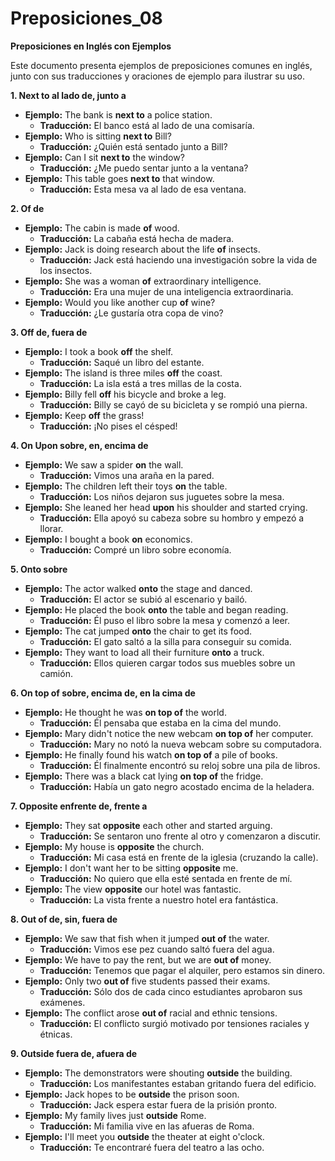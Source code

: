 # Preposiciones_08


**Preposiciones en Inglés con Ejemplos**

Este documento presenta ejemplos de preposiciones comunes en inglés, junto con sus traducciones y oraciones de ejemplo para ilustrar su uso.

**1. Next to    al lado de, junto a**

*   **Ejemplo:** The bank is **next to** a police station.
    *   **Traducción:** El banco está al lado de una comisaría.
*   **Ejemplo:** Who is sitting **next to** Bill?
    *   **Traducción:** ¿Quién está sentado junto a Bill?
*   **Ejemplo:** Can I sit **next to** the window?
    *   **Traducción:** ¿Me puedo sentar junto a la ventana?
*   **Ejemplo:** This table goes **next to** that window.
    *   **Traducción:** Esta mesa va al lado de esa ventana.

**2. Of    de**

*   **Ejemplo:** The cabin is made **of** wood.
    *   **Traducción:** La cabaña está hecha de madera.
*   **Ejemplo:** Jack is doing research about the life **of** insects.
    *   **Traducción:** Jack está haciendo una investigación sobre la vida de los insectos.
*   **Ejemplo:** She was a woman **of** extraordinary intelligence.
    *   **Traducción:** Era una mujer de una inteligencia extraordinaria.
*   **Ejemplo:** Would you like another cup **of** wine?
    *   **Traducción:** ¿Le gustaría otra copa de vino?

**3. Off    de, fuera de**

*   **Ejemplo:** I took a book **off** the shelf.
    *   **Traducción:** Saqué un libro del estante.
*   **Ejemplo:** The island is three miles **off** the coast.
    *   **Traducción:** La isla está a tres millas de la costa.
*   **Ejemplo:** Billy fell **off** his bicycle and broke a leg.
    *   **Traducción:** Billy se cayó de su bicicleta y se rompió una pierna.
*   **Ejemplo:** Keep **off** the grass!
    *   **Traducción:** ¡No pises el césped!

**4. On   Upon    sobre, en, encima de**

*   **Ejemplo:** We saw a spider **on** the wall.
    *   **Traducción:** Vimos una araña en la pared.
*   **Ejemplo:** The children left their toys **on** the table.
    *   **Traducción:** Los niños dejaron sus juguetes sobre la mesa.
*   **Ejemplo:** She leaned her head **upon** his shoulder and started crying.
    *   **Traducción:** Ella apoyó su cabeza sobre su hombro y empezó a llorar.
*   **Ejemplo:** I bought a book **on** economics.
    *   **Traducción:** Compré un libro sobre economía.

**5. Onto    sobre**

*   **Ejemplo:** The actor walked **onto** the stage and danced.
    *   **Traducción:** El actor se subió al escenario y bailó.
*   **Ejemplo:** He placed the book **onto** the table and began reading.
    *   **Traducción:** Él puso el libro sobre la mesa y comenzó a leer.
*   **Ejemplo:** The cat jumped **onto** the chair to get its food.
    *   **Traducción:** El gato saltó a la silla para conseguir su comida.
*   **Ejemplo:** They want to load all their furniture **onto** a truck.
    *   **Traducción:** Ellos quieren cargar todos sus muebles sobre un camión.

**6. On top of    sobre, encima de, en la cima de**

*   **Ejemplo:** He thought he was **on top of** the world.
    *   **Traducción:** Él pensaba que estaba en la cima del mundo.
*   **Ejemplo:** Mary didn't notice the new webcam **on top of** her computer.
    *   **Traducción:** Mary no notó la nueva webcam sobre su computadora.
*   **Ejemplo:** He finally found his watch **on top of** a pile of books.
    *   **Traducción:** Él finalmente encontró su reloj sobre una pila de libros.
*   **Ejemplo:** There was a black cat lying **on top of** the fridge.
    *   **Traducción:** Había un gato negro acostado encima de la heladera.

**7. Opposite    enfrente de, frente a**

*   **Ejemplo:** They sat **opposite** each other and started arguing.
    *   **Traducción:** Se sentaron uno frente al otro y comenzaron a discutir.
*   **Ejemplo:** My house is **opposite** the church.
    *   **Traducción:** Mi casa está en frente de la iglesia (cruzando la calle).
*   **Ejemplo:** I don't want her to be sitting **opposite** me.
    *   **Traducción:** No quiero que ella esté sentada en frente de mí.
*   **Ejemplo:** The view **opposite** our hotel was fantastic.
    *   **Traducción:** La vista frente a nuestro hotel era fantástica.

**8. Out of    de, sin, fuera de**

*   **Ejemplo:** We saw that fish when it jumped **out of** the water.
    *   **Traducción:** Vimos ese pez cuando saltó fuera del agua.
*   **Ejemplo:** We have to pay the rent, but we are **out of** money.
    *   **Traducción:** Tenemos que pagar el alquiler, pero estamos sin dinero.
*   **Ejemplo:** Only two **out of** five students passed their exams.
    *   **Traducción:** Sólo dos de cada cinco estudiantes aprobaron sus exámenes.
*   **Ejemplo:** The conflict arose **out of** racial and ethnic tensions.
    *   **Traducción:** El conflicto surgió motivado por tensiones raciales y étnicas.

**9. Outside    fuera de, afuera de**

*   **Ejemplo:** The demonstrators were shouting **outside** the building.
    *   **Traducción:** Los manifestantes estaban gritando fuera del edificio.
*   **Ejemplo:** Jack hopes to be **outside** the prison soon.
    *   **Traducción:** Jack espera estar fuera de la prisión pronto.
*   **Ejemplo:** My family lives just **outside** Rome.
    *   **Traducción:** Mi familia vive en las afueras de Roma.
*   **Ejemplo:** I'll meet you **outside** the theater at eight o'clock.
    *   **Traducción:** Te encontraré fuera del teatro a las ocho.
